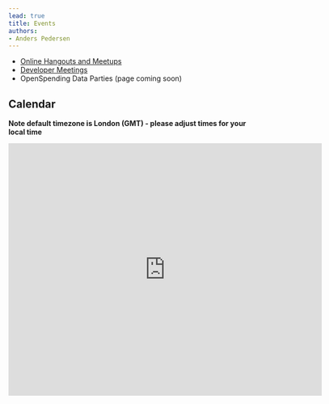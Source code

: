 ```yaml
---
lead: true
title: Events
authors:
- Anders Pedersen
---
```

* [Online Hangouts and Meetups](./hangouts/)
* [Developer Meetings](./developer-meetings/)
* OpenSpending Data Parties (page coming soon)

## Calendar

**Note default timezone is London (GMT) - please adjust times for your local time**

<iframe src="https://www.google.com/calendar/embed?showTitle=0&amp;showPrint=0&amp;mode=AGENDA&amp;height=600&amp;wkst=2&amp;bgcolor=%23FFFFFF&amp;src=okfn.org_tv35sruocggmv16asebq61pv6k%40group.calendar.google.com&amp;color=%23875509&amp;ctz=Europe%2FLondon" style=" border-width:0 " width="620" height="500" frameborder="0" scrolling="no"></iframe>
